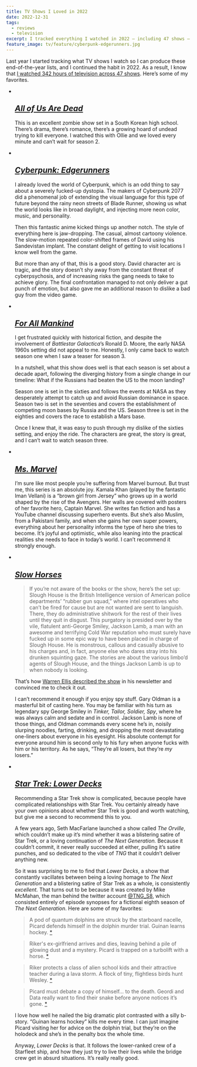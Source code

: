 ```yaml
---
title: TV Shows I Loved in 2022
date: 2022-12-31
tags:
  - reviews
  - television
excerpt: I tracked everything I watched in 2022 — including 47 shows — so I can bring you this list of recommendations!
feature_image: tv/feature/cyberpunk-edgerunners.jpg
---
```


Last year I started tracking what TV shows I watch so I can produce these end-of-the-year lists, and I continued the habit in 2022. As a result, I know that [I watched 342 hours of television across 47 shows](https://trakt.tv/users/spaceninja00/year/2022). Here’s some of my favorites.

<ul class="media-list">
<li class="media-list__item">
<div class="media-list__media">

<img src="{{ 'tv/all-of-us-are-dead.jpg' | imgPath }}" alt="" sizes="{{ media.mediaList.sizes }}" eleventy:widths="{{ media.mediaList.widths }}">

</div>
<div class="media-list__content">

## [_All of Us Are Dead_](https://www.imdb.com/title/tt14169960/)

This is an excellent zombie show set in a South Korean high school. There’s drama, there’s romance, there’s a growing hoard of undead trying to kill everyone. I watched this with Ollie and we loved every minute and can’t wait for season 2.

</div>
</li>
<li class="media-list__item">
<div class="media-list__media">

<img src="{{ 'tv/cyberpunk-edgerunners.jpg' | imgPath }}" alt="" sizes="{{ media.mediaList.sizes }}" eleventy:widths="{{ media.mediaList.widths }}">

</div>
<div class="media-list__content">

## [_Cyberpunk: Edgerunners_](https://www.imdb.com/title/tt12590266/)

I already loved the world of Cyberpunk, which is an odd thing to say about a severely fucked-up dystopia. The makers of Cyberpunk 2077 did a phenomenal job of extending the visual language for this type of future beyond the rainy neon streets of Blade Runner, showing us what the world looks like in broad daylight, and injecting more neon color, music, and personality.

Then this fantastic anime kicked things up another notch. The style of everything here is jaw-dropping. The casual, almost cartoony violence. The slow-motion repeated color-shifted frames of David using his Sandevistan implant. The constant delight of getting to visit locations I know well from the game.

But more than any of that, this is a good story. David character arc is tragic, and the story doesn’t shy away from the constant threat of cyberpsychosis, and of increasing risks the gang needs to take to achieve glory. The final confrontation managed to not only deliver a gut punch of emotion, but also gave me an additional reason to dislike a bad guy from the video game.

</div>
</li>
<li class="media-list__item">
<div class="media-list__media">

<img src="{{ 'tv/for-all-mankind.jpg' | imgPath }}" alt="" sizes="{{ media.mediaList.sizes }}" eleventy:widths="{{ media.mediaList.widths }}">

</div>
<div class="media-list__content">

## [_For All Mankind_](https://www.imdb.com/title/tt7772588/)

I get frustrated quickly with historical fiction, and despite the involvement of _Battlestar Galactica_’s Ronald D. Moore, the early NASA 1960s setting did not appeal to me. Honestly, I only came back to watch season one when I saw a teaser for season 3.

In a nutshell, what this show does well is that each season is set about a decade apart, following the diverging history from a single change in our timeline: What if the Russians had beaten the US to the moon landing?

Season one is set in the sixties and follows the events at NASA as they desperately attempt to catch up and avoid Russian dominance in space. Season two is set in the seventies and covers the establishment of competing moon bases by Russia and the US. Season three is set in the eighties and covers the race to establish a Mars base.

Once I knew that, it was easy to push through my dislike of the sixties setting, and enjoy the ride. The characters are great, the story is great, and I can’t wait to watch season three.

</div>
</li>
<li class="media-list__item">
<div class="media-list__media">

<img src="{{ 'tv/ms-marvel.jpg' | imgPath }}" alt="" sizes="{{ media.mediaList.sizes }}" eleventy:widths="{{ media.mediaList.widths }}">

</div>
<div class="media-list__content">

## [_Ms. Marvel_](https://www.imdb.com/title/tt10857164/)

I’m sure like most people you’re suffering from Marvel burnout. But trust me, this series is an absolute joy. Kamala Khan (played by the fantastic Iman Vellani) is a “brown girl from Jersey” who grows up in a world shaped by the rise of the Avengers. Her walls are covered with posters of her favorite hero, Captain Marvel. She writes fan fiction and has a YouTube channel discussing superhero events. But she’s also Muslim, from a Pakistani family, and when she gains her own super powers, everything about her personality informs the type of hero she tries to become. It’s joyful and optimistic, while also leaning into the practical realities she needs to face in today’s world. I can’t recommend it strongly enough.

</div>
</li>
<li class="media-list__item">
<div class="media-list__media">

<img src="{{ 'tv/slow-horses.jpg' | imgPath }}" alt="" sizes="{{ media.mediaList.sizes }}" eleventy:widths="{{ media.mediaList.widths }}">

</div>
<div class="media-list__content">

## [_Slow Horses_](https://www.imdb.com/title/tt5875444/)

> If you’re not aware of the books or the show, here’s the set up: Slough House is the British Intelligence version of American police departments’ “rubber gun squad,” where intel operatives who can’t be fired for cause but are not wanted are sent to languish. There, they do administrative shitwork for the rest of their lives until they quit in disgust. This purgatory is presided over by the vile, flatulent anti-George Smiley, Jackson Lamb, a man with an awesome and terrifying Cold War reputation who must surely have fucked up in some epic way to have been placed in charge of Slough House. He is monstrous, callous and casually abusive to his charges and, in fact, anyone else who dares stray into his drunken squinting gaze. The stories are about the various limbo’d agents of Slough House, and the things Jackson Lamb is up to when nobody is looking.

That’s how [Warren Ellis described the show](https://warrenellis.ltd/books/full-of-noisy-bastards-bad-actors-mick-herron/) in his newsletter and convinced me to check it out.

I can’t recommend it enough if you enjoy spy stuff. Gary Oldman is a masterful bit of casting here. You may be familiar with his turn as legendary spy George Smiley in _Tinker, Tailor, Soldier, Spy_, where he was always calm and sedate and in control. Jackson Lamb is none of those things, and Oldman commands every scene he’s in, noisily slurping noodles, farting, drinking, and dropping the most devastating one-liners about everyone in his eyesight. His absolute contempt for everyone around him is second only to his fury when anyone fucks with him or his territory. As he says, “They’re all losers, but they’re _my_ losers.”

</div>
</li>
<li class="media-list__item">
<div class="media-list__media">

<img src="{{ 'tv/lower-decks.jpg' | imgPath }}" alt="" sizes="{{ media.mediaList.sizes }}" eleventy:widths="{{ media.mediaList.widths }}">

</div>
<div class="media-list__content">

## [_Star Trek: Lower Decks_](https://www.imdb.com/title/tt9184820/)

Recommending a Star Trek show is complicated, because people have complicated relationships with Star Trek. You certainly already have your own opinions about whether Star Trek is good and worth watching, but give me a second to recommend this to you.

A few years ago, Seth MacFarlane launched a show called _The Orville_, which couldn’t make up it’s mind whether it was a blistering satire of Star Trek, or a loving continuation of _The Next Generation._ Because it couldn’t commit, it never really succeeded at either, pulling it’s satire punches, and so dedicated to the vibe of _TNG_ that it couldn’t deliver anything new.

So it was surprising to me to find that _Lower Decks_, a show that constantly vacillates between being a loving homage to _The Next Generation_ and a blistering satire of Star Trek as a whole, is consistently _excellent._ That turns out to be because it was created by Mike McMahan, the man behind the twitter account [@TNG_S8](https://twitter.com/TNG_S8), which consisted entirely of episode synopses for a fictional eighth season of _The Next Generation_. Here are some of my favorites:

> A pod of quantum dolphins are struck by the starboard nacelle, Picard defends himself in the dolphin murder trial. Guinan learns hockey. [\*](https://twitter.com/TNG_S8/status/129725214975197185)

> Riker's ex-girlfriend arrives and dies, leaving behind a pile of glowing dust and a mystery. Picard is trapped on a turbolift with a horse. [\*](https://twitter.com/TNG_S8/status/131031473372401664)

> Riker protects a class of alien school kids and their attractive teacher during a lava storm. A flock of tiny, flightless birds hunt Wesley. [\*](https://twitter.com/TNG_S8/status/264437485227094016)

> Picard must debate a copy of himself… to the death. Geordi and Data really want to find their snake before anyone notices it’s gone. [\*](https://twitter.com/TNG_S8/status/309811863418449920)

I love how well he nailed the big dramatic plot contrasted with a silly b-story. “Guinan learns hockey” kills me every time. I can just imagine Picard visiting her for advice on the dolphin trial, but they’re on the holodeck and she’s in the penalty box the whole time.

Anyway, _Lower Decks_ is that. It follows the lower-ranked crew of a Starfleet ship, and how they just try to live their lives while the bridge crew get in absurd situations. It’s really really good.

</div>
</li>
</ul>
